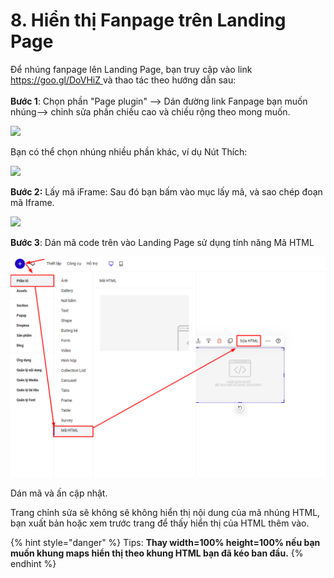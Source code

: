 # 8. Hiển thị Fanpage trên Landing Page

Để nhúng fanpage lên Landing Page, bạn truy cập vào link  [https://goo.gl/DoVHiZ ](https://developers.facebook.com/docs/plugins/page-plugin)và thao tác theo hướng dẫn sau:\
\
**Bước 1**: Chọn phần "Page plugin" --> Dán đường link Fanpage bạn muốn nhúng--> chỉnh sửa phần chiều cao và chiều rộng theo mong muốn.

![](https://downloads.intercomcdn.com/i/o/35369406/1b40df12dffc59660b09d21f/fanpage.png)

Bạn có thể chọn nhúng nhiều phần khác, ví dụ Nút Thích:

![](https://uploads.intercomcdn.com/i/o/24250309/c5d25e3f55cf828bde45706f/Facebook_th%C3%ADch+chia+s%E1%BA%BB.png)

**Bước 2:** Lấy mã iFrame: Sau đó bạn bấm vào mục lấy mã, và sao chép đoạn mã Iframe.

![](https://uploads.intercomcdn.com/i/o/24250483/7566a6e5f42b69f3397c60d6/N%C3%BAt+Th%C3%ADch+++Plugin+x%C3%A3+h%E1%BB%99i.png)

**Bước 3**: Dán mã code trên vào Landing Page sử dụng tính năng Mã HTML

![](<../.gitbook/assets/image (1128).png>)

Dán mã và ấn cập nhật.

Trang chỉnh sửa sẽ không sẽ không hiển thị nội dung của mã nhúng HTML, bạn xuất bản hoặc xem trước trang để thấy hiển thị của HTML thêm vào.

{% hint style="danger" %}
Tips: **Thay width=100% height=100% nếu bạn muốn khung maps hiển thị theo khung HTML bạn đã kéo ban đầu.**
{% endhint %}
